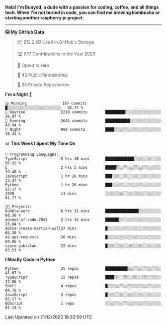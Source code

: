 <p>
<b>Hola! I'm Bunyod, a dude with a passion for coding, coffee, and all things tech. When I'm not buried in code, you can find me brewing kombucha or starting another raspberry pi project.</b>
</p>

---

<!--START_SECTION:waka-->
**🐱 My GitHub Data** 

> 📦 212.2 kB Used in GitHub's Storage 
 > 
> 🏆 677 Contributions in the Year 2023
 > 
> 💼 Opted to Hire
 > 
> 📜 43 Public Repositories 
 > 
> 🔑 25 Private Repositories 
 > 
**I'm a Night 🦉** 

```text
🌞 Morning                167 commits         █░░░░░░░░░░░░░░░░░░░░░░░░   02.77 % 
🌆 Daytime                2219 commits        █████████░░░░░░░░░░░░░░░░   36.87 % 
🌃 Evening                2645 commits        ███████████░░░░░░░░░░░░░░   43.94 % 
🌙 Night                  988 commits         ████░░░░░░░░░░░░░░░░░░░░░   16.41 % 
```


📊 **This Week I Spent My Time On** 

```text
💬 Programming Languages: 
TypeScript               5 hrs 30 mins       █████████████░░░░░░░░░░░░   50.92 % 
C                        2 hrs 5 mins        █████░░░░░░░░░░░░░░░░░░░░   19.40 % 
JavaScript               1 hr 26 mins        ███░░░░░░░░░░░░░░░░░░░░░░   13.37 % 
Python                   1 hr 26 mins        ███░░░░░░░░░░░░░░░░░░░░░░   13.37 % 
JSON                     11 mins             ░░░░░░░░░░░░░░░░░░░░░░░░░   01.77 % 

🐱‍💻 Projects: 
bubble-word              6 hrs 31 mins       ███████████████░░░░░░░░░░   60.36 % 
advent-of-code-2023      2 hrs 34 mins       ██████░░░░░░░░░░░░░░░░░░░   23.84 % 
Aptos-create-martian-wall27 mins             █░░░░░░░░░░░░░░░░░░░░░░░░   04.30 % 
42-api-requests          26 mins             █░░░░░░░░░░░░░░░░░░░░░░░░   04.06 % 
szpro-pakistan           22 mins             █░░░░░░░░░░░░░░░░░░░░░░░░   03.53 % 
```

**I Mostly Code in Python** 

```text
Python                   35 repos            ██████████░░░░░░░░░░░░░░░   41.67 % 
TypeScript               15 repos            ████░░░░░░░░░░░░░░░░░░░░░   17.86 % 
Shell                    4 repos             █░░░░░░░░░░░░░░░░░░░░░░░░   04.76 % 
JavaScript               3 repos             █░░░░░░░░░░░░░░░░░░░░░░░░   03.57 % 
GDScript                 1 repo              ░░░░░░░░░░░░░░░░░░░░░░░░░   01.19 % 
```




 Last Updated on 21/12/2023 18:33:59 UTC
<!--END_SECTION:waka-->
